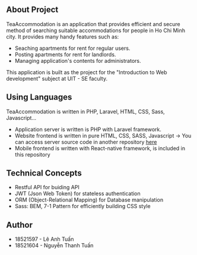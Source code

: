 ## About Project
TeaAccommodation is an application that provides efficient and secure method of searching suitable accommodations for people in Ho Chi Minh city. It provides many handy features such as:

- Seaching apartments for rent for regular users.
- Posting apartments for rent for landlords.
- Managing application's contents for administrators.


This application is built as the project for the "Introduction to Web development" subject at UIT - SE faculty.

## Using Languages
TeaAccommodation is written in PHP, Laravel, HTML, CSS, Sass, Javascript...

- Application server is written is PHP with Laravel framework.
- Website frontend is written in pure HTML, CSS, SASS, Javascript
-> You can access server source code in another repository <a href="https://github.com/Tuanle207/TeaAccommodation">here</a>
- Mobile frontend is written with React-native framework, is included in this repository

## Technical Concepts

- Restful API for buiding API
- JWT (Json Web Token) for stateless authentication
- ORM (Object-Relational Mapping) for Database manipulation
- Sass: BEM, 7-1 Pattern for efficiently building CSS style

## Author
- 18521597 - Lê Anh Tuấn
- 18521604 - Nguyễn Thanh Tuấn